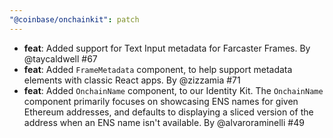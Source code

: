 ```yaml
---
"@coinbase/onchainkit": patch
---
```


- **feat**: Added support for Text Input metadata for Farcaster Frames. By @taycaldwell #67
- **feat**: Added `FrameMetadata` component, to help support metadata elements with classic React apps. By @zizzamia #71
- **feat**: Added `OnchainName` component, to our Identity Kit. The `OnchainName` component primarily focuses on showcasing ENS names for given Ethereum addresses, and defaults to displaying a sliced version of the address when an ENS name isn't available. By @alvaroraminelli #49
